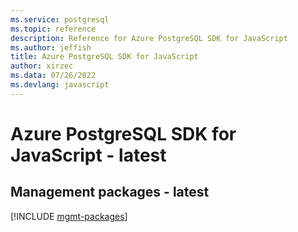 ```yaml
---
ms.service: postgresql
ms.topic: reference
description: Reference for Azure PostgreSQL SDK for JavaScript
ms.author: jeffish
title: Azure PostgreSQL SDK for JavaScript
author: xirzec
ms.data: 07/26/2022
ms.devlang: javascript
---
```

# Azure PostgreSQL SDK for JavaScript - latest

## Management packages - latest
[!INCLUDE [mgmt-packages](postgresql-mgmt-index.md)]